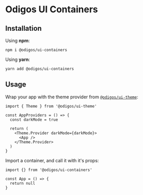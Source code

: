 # Odigos UI Containers

## Installation

Using **npm**:

```shell
npm i @odigos/ui-containers
```

Using **yarn**:

```shell
yarn add @odigos/ui-containers
```

## Usage

Wrap your app with the theme provider from [`@odigos/ui-theme`](https://github.com/odigos-io/ui-theme):

```tsx
import { Theme } from '@odigos/ui-theme'

const AppProviders = () => {
  const darkMode = true

  return (
    <Theme.Provider darkMode={darkMode}>
      <App />
    </Theme.Provider>
  )
}
```

Import a container, and call it with it's props:

```tsx
import {} from '@odigos/ui-containers'

const App = () => {
  return null
}
```
